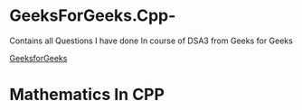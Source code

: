 # GeeksForGeeks.Cpp-
Contains all Questions I have done In course of DSA3 from Geeks for Geeks

[GeeksforGeeks](https://www.geeksforgeeks.org/)

# Mathematics In CPP




